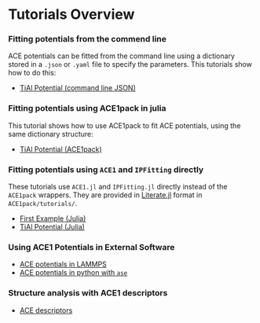 
# Tutorials Overview 

### Fitting potentials from the commend line

ACE potentials can be fitted from the command line using a dictionary stored in a `.json` or `.yaml` file to specify the parameters. This tutorials show how to do this:

* [TiAl Potential (command line JSON)](./first_example_json.md)

### Fitting potentials using ACE1pack in julia

This tutorial shows how to use ACE1pack to fit ACE potentials, using the same dictionary structure:

* [TiAl Potential (ACE1pack)](../literate_tutorials/ACE1pack_TiAl.md)

### Fitting potentials using `ACE1` and `IPFitting` directly

These tutorials use `ACE1.jl` and `IPFitting.jl` directly instead of the `ACE1pack` wrappers. They are provided in [Literate.jl](https://github.com/fredrikekre/Literate.jl) format in `ACE1pack/tutorials/`.

* [First Example (Julia)](../literate_tutorials/first_example.md)
* [TiAl Potential (Julia)](../literate_tutorials/TiAl.md)

### Using ACE1 Potentials in External Software

* [ACE potentials in LAMMPS](lammps.md)
* [ACE potentials in python with `ase`](python_ase.md)

### Structure analysis with ACE1 descriptors

* [ACE descriptors](../literate_tutorials/descriptor.md)

